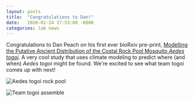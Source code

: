```yaml
---
layout: posts
title:  "Congratulations to Dan!"
date:   2020-01-24 17:53:00 -0800
categories: lab news
---
```


Congratulations to Dan Peach on his first ever bioRxiv pre-print, [Modelling the Putative Ancient Distribution of the Costal Rock Pool Mosquito _Aedes togoi_][bioRxiv]. A very cool study that uses climate modeling to predict where (and when) _Aedes togoi_ might be found.  We're excited to see what team togoi comes up with next!

![Aedes togoi rock pool][rockpool]

![Team togoi assemble][teamtogoi]

[bioRxiv]: https://www.biorxiv.org/content/10.1101/2020.01.21.914838v1
[rockpool]: /assets/images/togoi-habitat.jpeg "togoi rock pool"
[teamtogoi]: /assets/images/teamtogoi.jpeg "Atbeen and Kunwar in Lighthouse park"

